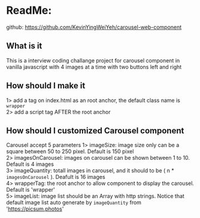 # ReadMe:

github: https://github.com/KevinYingWeiYeh/carousel-web-component

## What is it

This is a interview coding challange project for carousel component in vanilla javascript with 4 images at a time with two buttons left and right

## How should I make it

1> add a tag on index.html as an root anchor, the default class name is `wrapper`  
2> add a script tag AFTER the root anchor

## How should I customized Carousel component

Carousel accept 5 parameters
1> imageSize: image size only can be a square between 50 to 250 pixel. Default is 150 pixel  
2> imagesOnCarousel: images on carousel can be shown between 1 to 10. Default is 4 images  
3> imageQuantity: totall images in carousel, and it should to be ( n \* `imagesOnCarousel` ). Deafult is 16 images  
4> wrapperTag: the root anchor to allow component to display the carousel. Default is 'wrapper'  
5> imageList: image list should be an Array with http strings. Notice that default image list auto generate by `imageQuantity` from 'https://picsum.photos'
